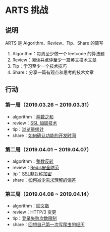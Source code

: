 # ARTS 挑战

## 说明

ARTS 是 Algorithm、Review、Tip、Share 的简写

1. Algorithm：每周至少做一个 leetcode 的算法题
2. Review：阅读并点评至少一篇英文技术文章
3. Tip：学习至少一个技术技巧
4. Share：分享一篇有观点和思考的技术文章

## 行动

### 第一周（2019.03.26 ~ 2019.03.31）

* algorithm：[两数之和](./algorithm/two-sum.md)
* review：[SSL 加固技术](./review/SSL加固技术.md)
* tip：[浏览量统计](./tip/浏览量统计.md)
* share：[如何确认功能的开发时间](./share/如何确认功能的开发时间.md)

### 第二周（2019.04.01 ~ 2019.04.07）

* algorithm：[整数反转](./algorithm/reverse-integer.md)
* review：[Redis安全防范](./review/Redis安全防范.md)
* tip：[SSL非对称加密](./tip/SSL非对称加密.md)
* share：[如何减少需求理解的偏差](./share/如何减少需求理解的偏差.md)

### 第三周（2019.04.08 ~ 2019.04.14）

* algorithm：[回文数](./algorithm/palindrome-number.md)
* review：HTTP/3 变更
* tip：[登录失败次数限制](./tip/登录失败次数限制.md)
* share：[回想自己第一次写爬虫的经历](./share/回想自己第一次写爬虫的经历.md)
